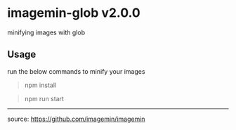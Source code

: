 # imagemin-glob v2.0.0
minifying images with glob  

## Usage

run the below commands to minify your images
> npm install  

> npm run start

---

source: https://github.com/imagemin/imagemin